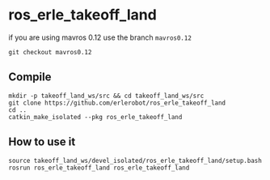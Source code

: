 # ros_erle_takeoff_land

if you are using mavros 0.12 use the branch `mavros0.12`

```
git checkout mavros0.12
```

## Compile

```
mkdir -p takeoff_land_ws/src && cd takeoff_land_ws/src
git clone https://github.com/erlerobot/ros_erle_takeoff_land
cd ..
catkin_make_isolated --pkg ros_erle_takeoff_land
```

## How to use it

```
source takeoff_land_ws/devel_isolated/ros_erle_takeoff_land/setup.bash
rosrun ros_erle_takeoff_land ros_erle_takeoff_land
```
